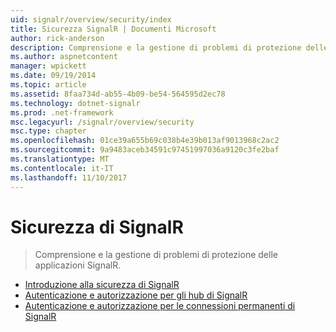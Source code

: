 ```yaml
---
uid: signalr/overview/security/index
title: Sicurezza SignalR | Documenti Microsoft
author: rick-anderson
description: Comprensione e la gestione di problemi di protezione delle applicazioni SignalR.
ms.author: aspnetcontent
manager: wpickett
ms.date: 09/19/2014
ms.topic: article
ms.assetid: 8faa734d-ab55-4b09-be54-564595d2ec78
ms.technology: dotnet-signalr
ms.prod: .net-framework
msc.legacyurl: /signalr/overview/security
msc.type: chapter
ms.openlocfilehash: 01ce39a655b69c038b4e39b013af9013968c2ac2
ms.sourcegitcommit: 9a9483aceb34591c97451997036a9120c3fe2baf
ms.translationtype: MT
ms.contentlocale: it-IT
ms.lasthandoff: 11/10/2017
---
```

<a name="signalr-security"></a>Sicurezza di SignalR
====================
> Comprensione e la gestione di problemi di protezione delle applicazioni SignalR.


- [Introduzione alla sicurezza di SignalR](introduction-to-security.md)
- [Autenticazione e autorizzazione per gli hub di SignalR](hub-authorization.md)
- [Autenticazione e autorizzazione per le connessioni permanenti di SignalR](persistent-connection-authorization.md)
